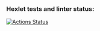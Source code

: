 ### Hexlet tests and linter status:
[![Actions Status](https://github.com/Darejana/qa-engineer-project-84/workflows/hexlet-check/badge.svg)](https://github.com/Darejana/qa-engineer-project-84/actions)